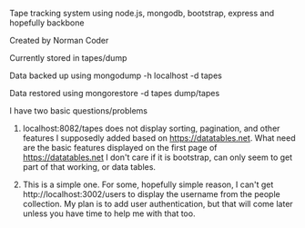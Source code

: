 Tape tracking system using node.js, mongodb, bootstrap, express and hopefully backbone

Created by Norman Coder

Currently stored in tapes/dump

Data backed up using
 mongodump -h localhost -d tapes

 Data restored using
 mongorestore -d tapes dump/tapes

I have two basic questions/problems

1. localhost:8082/tapes does not display sorting, pagination, and other features I supposedly added based on https://datatables.net. What
	 need are the basic features displayed on the first page of https://datatables.net I don't care if it is bootstrap, can only seem to get
	 part of that working, or data tables.

2. This is a simple one. For some, hopefully simple reason, I can't get http://localhost:3002/users to display the username from the
   people collection. My plan is to add user authentication, but that will come later unless you have time to help me with that too.
